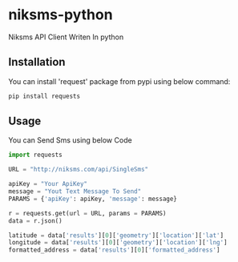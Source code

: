 # niksms-python
<p>Niksms API Client Writen In python</p>

## Installation
<p>You can install 'request' package from pypi using  below command:</p>

```python
pip install requests
```

## Usage
<p>You can Send Sms using below Code</p>

```python
import requests 

URL = "http://niksms.com/api/SingleSms"

apiKey = "Your ApiKey"
message = "Yout Text Message To Send"
PARAMS = {'apiKey': apiKey, 'message': message} 

r = requests.get(url = URL, params = PARAMS) 
data = r.json() 

latitude = data['results'][0]['geometry']['location']['lat'] 
longitude = data['results'][0]['geometry']['location']['lng'] 
formatted_address = data['results'][0]['formatted_address']

```
